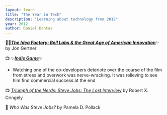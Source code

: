 ```yaml
---
layout: learn
title: "The Year in Tech"
description: "Learning about technology from 2012"
year: 2012
author: Daniel Dantas
---
```



📕✨[***The Idea Factory: Bell Labs & the Great Age of American Innovation***](https://en.wikipedia.org/wiki/The_Idea_Factory)✨ by Jon Gertner <!-- 1/6/2024 -->

📺 ✨[***Indie Game***](https://en.wikipedia.org/wiki/Indie_Game:_The_Movie)✨ <!-- 3/24/2017 -->
- Watching one of the co-developers deteriote over the course of the film from stress and overwork was nerve-wracking. It was relieving to see him find commercial success at the end

📺 [_Triumph of the Nerds: Steve Jobs: The Lost Interview_](https://en.wikipedia.org/wiki/Steve_Jobs:_The_Lost_Interview) by Robert X. Cringely <!-- 1/24/2017 -->

📕 _Who Was Steve Jobs?_ by Pamela D. Pollack <!-- 12/28/2015 -->




